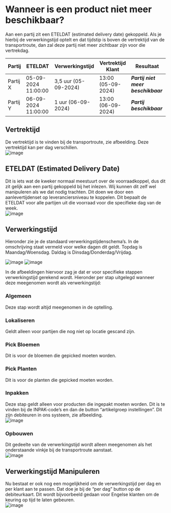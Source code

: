 # Wanneer is een product niet meer beschikbaar?

Aan een partij zit een ETELDAT (estimated delivery date) gekoppeld. Als je hierbij de verwerkingstijd optelt en dat tijdstip is boven de vertrektijd van de transportroute, dan zal deze partij niet meer zichtbaar zijn voor die vertrekdag.

| Partij  | ETELDAT                         | Verwerkingstijd           | Vertrektijd Klant      | Resultaat               |
|---------|----------------------------------|---------------------------|------------------------|-------------------------|
| Partij X| 05-09-2024 11:00:00              | 3,5 uur (05-09-2024)      | 13:00 (05-09-2024)     | **_Partij niet meer beschikbaar_** |
| Partij Y| 06-09-2024 11:00:00              | 1 uur (06-09-2024)        | 13:00 (06-09-2024)     | **_Partij beschikbaar_**       |


## Vertrektijd

De vertrektijd is te vinden bij de transportroute, zie afbeelding. Deze vertrektijd kan per dag verschillen.  
![image](https://github.com/user-attachments/assets/c865a3b1-23f0-49dd-a8bc-8171638cd5dd)

## ETELDAT (Estimated Delivery Date)

Dit is iets wat de kweker normaal meestuurt over de voorraadkoppel, dus dit zit gelijk aan een partij gekoppeld bij het inlezen. Wij kunnen dit zelf wel manipuleren als we dat nodig trachten. Dit doen we door een aanlevertijdenset op leveranciersniveau te koppelen. Dit bepaalt de ETELDAT voor alle partijen uit die voorraad voor die specifieke dag van de week.  
![image](https://github.com/user-attachments/assets/b33097e9-8d2a-451b-b053-32f178933c1c)

## Verwerkingstijd

Hieronder zie je de standaard verwerkingstijdenschema’s. In de omschrijving staat vermeld voor welke dagen dit geldt. Topdag is Maandag/Woensdag. Daldag is Dinsdag/Donderdag/Vrijdag.

![image](https://github.com/user-attachments/assets/80c23232-8d6d-44e4-819c-e0cf3a7c78ba)  ![image](https://github.com/user-attachments/assets/66adbb53-94d3-46db-b317-9eb5d7921d23)

In de afbeeldingen hiervoor zag je dat er voor specifieke stappen verwerkingstijd gerekend wordt. Hieronder per stap uitgelegd wanneer deze meegenomen wordt als verwerkingstijd:

### Algemeen
Deze stap wordt altijd meegenomen in de optelling.

### Lokaliseren
Geldt alleen voor partijen die nog niet op locatie gescand zijn.

### Pick Bloemen
Dit is voor de bloemen die gepicked moeten worden.

### Pick Planten
Dit is voor de planten die gepicked moeten worden.

### Inpakken
Deze stap geldt alleen voor producten die ingepakt moeten worden. Dit is te vinden bij de INPAK-code’s en dan de button “artikelgroep instellingen”. Dit zijn debiteuren in ons systeem, zie afbeelding.  
![image](https://github.com/user-attachments/assets/5cd429f6-39b3-4252-a716-ea6e05254811)

### Opbouwen
Dit gedeelte van de verwerkingstijd wordt alleen meegenomen als het onderstaande vinkje bij de transportroute aanstaat.  
![image](https://github.com/user-attachments/assets/3ee64b18-079c-4026-b9c8-a0611d7a24c8)

## Verwerkingstijd Manipuleren

Nu bestaat er ook nog een mogelijkheid om de verwerkingstijd per dag en per klant aan te passen. Dat doe je bij de “per dag” button op de debiteurkaart. Dit wordt bijvoorbeeld gedaan voor Engelse klanten om de keuring op tijd te laten gebeuren.  
![image](https://github.com/user-attachments/assets/6501d095-4781-48b7-9ab6-4879978e93d9)
